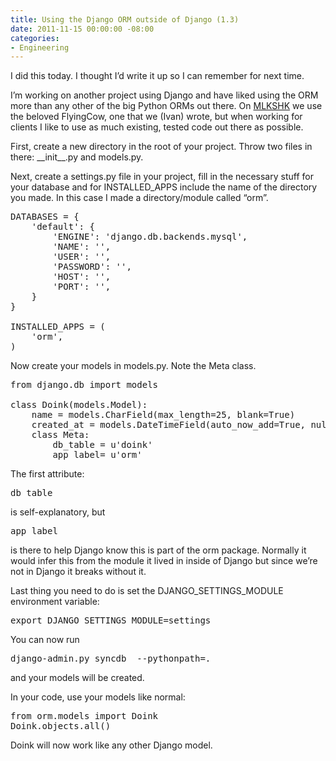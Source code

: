 ```yaml
---
title: Using the Django ORM outside of Django (1.3)
date: 2011-11-15 00:00:00 -08:00
categories:
- Engineering
---
```


<p>I did this today. I thought I’d write it up so I can remember for next time. </p>

<p>I’m working on another project using Django and have liked using the ORM more than any other of the big Python ORMs out there. On <a href="http://mlkshk.com/">MLKSHK</a> we use the beloved FlyingCow, one that we (Ivan) wrote, but when working for clients I like to use as much existing, tested code out there as possible.</p>

<p>First, create a new directory in the root of your project. Throw two files in there: __init__.py and models.py.</p>

<p>Next, create a settings.py file in your project, fill in the necessary stuff for your database and for INSTALLED_APPS include the name of the directory you made. In this case I made a directory/module called “orm”.</p>

<pre>
DATABASES = {
    'default': {
        'ENGINE': 'django.db.backends.mysql',
        'NAME': '',
        'USER': '',
        'PASSWORD': '',
        'HOST': '',
        'PORT': '',
    }
}

INSTALLED_APPS = (
    'orm',
)
</pre>

<p>Now create your models in models.py. Note the Meta class. </p>

<pre>
from django.db import models

class Doink(models.Model):
    name = models.CharField(max_length=25, blank=True)
    created_at = models.DateTimeField(auto_now_add=True, null=True)
    class Meta:
        db_table = u'doink'
        app_label= u'orm'
</pre>

<p>The first attribute: <pre>db_table</pre> is self-explanatory, but <pre>app_label</pre> is there to help Django know this is part of the orm package. Normally it would infer this from the module it lived in inside of Django but since we’re not in Django it breaks without it.</p>

<p>Last thing you need to do is set the DJANGO_SETTINGS_MODULE environment variable:</p>

<pre>
export DJANGO_SETTINGS_MODULE=settings
</pre>

<p>You can now run <pre>django-admin.py syncdb  --pythonpath=.</pre> and your models will be created.</p>

<p>In your code, use your models like normal:</p>

<pre>
from orm.models import Doink
Doink.objects.all()
</pre>

<p>Doink will now work like any other Django model.</p>
